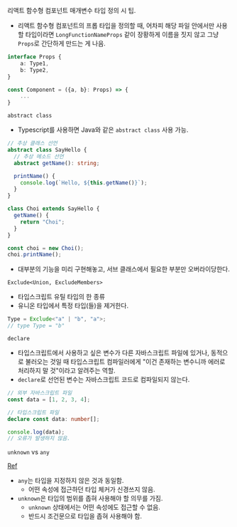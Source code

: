 리액트 함수형 컴포넌트 매개변수 타입 정의 시 팁.

- 리액트 함수형 컴포넌트의 프롭 타입을 정의할 때, 어차피 해당 파일 안에서만 사용할 타입이라면 `LongFunctionNameProps` 같이 장황하게 이름을 짓지 않고 그냥 `Props`로 간단하게 만드는 게 나음.

```typescript
interface Props {
    a: Type1,
    b: Type2,
}

const Component = ({a, b}: Props) => {
    ...
}
```

`abstract class`

- Typescript를 사용하면 Java와 같은 `abstract class` 사용 가능.

```typescript
// 추상 클래스 선언
abstract class SayHello {
  // 추상 메소드 선언
  abstract getName(): string;

  printName() {
    console.log(`Hello, ${this.getName()}`);
  }
}

class Choi extends SayHello {
  getName() {
    return "Choi";
  }
}

const choi = new Choi();
choi.printName();
```

- 대부분의 기능을 미리 구현해놓고, 서브 클래스에서 필요한 부분만 오버라이당한다.

`Exclude<Union, ExcludeMembers>`

- 타입스크립트 유틸 타입의 한 종류
- 유니온 타입에서 특정 타입(들)을 제거한다.

```typescript
Type = Exclude<"a" | "b", "a">;
// type Type = "b"
```

`declare`

- 타입스크립트에서 사용하고 싶은 변수가 다른 자바스크립트 파일에 있거나, 동적으로 불러오는 것일 때 타입스크립트 컴파일러에게 "이건 존재하는 변수니까 에러로 처리하지 말 것"이라고 알려주는 역할.
- `declare`로 선언된 변수는 자바스크립트 코드로 컴파일되지 않는다.

```typescript
// 외부 자바스크립트 파일
const data = [1, 2, 3, 4];

// 타입스크립트 파일
declare const data: number[];

console.log(data);
// 오류가 발생하지 않음.
```

`unknown` vs `any`

[Ref](https://simsimjae.tistory.com/464)

- `any`는 타입을 지정하지 않은 것과 동일함.
  - 어떤 속성에 접근하던 타입 체커가 신경쓰지 않음.
- `unknown`은 타입의 범위를 좁혀 사용해야 할 의무를 가짐.
  - `unknown` 상태에서는 어떤 속성에도 접근할 수 없음.
  - 반드시 조건문으로 타입을 좁혀 사용해야 함.
